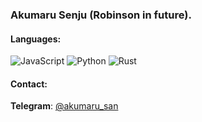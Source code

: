 ### Akumaru Senju (Robinson in future).

#### Languages:
![JavaScript](https://img.shields.io/badge/-JavaScript-000?&logo=JavaScript)
![Python](https://img.shields.io/badge/-Python-000?&logo=Python)
![Rust](https://img.shields.io/badge/-Rust-000?&logo=Rust)


#### Contact:
**Telegram**: [@akumaru_san](https://akumaru_san.t.me)
